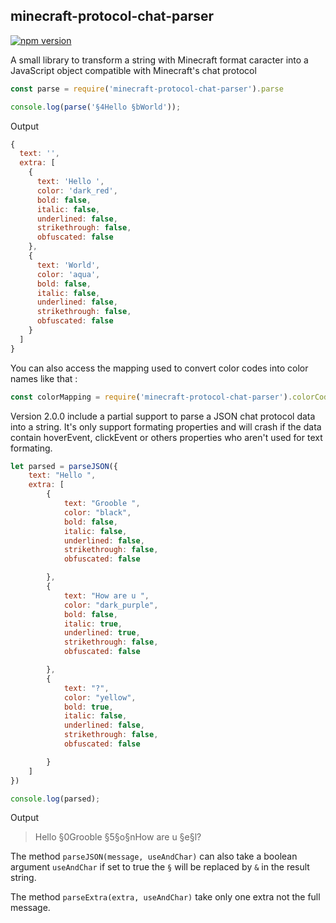 ## minecraft-protocol-chat-parser
[![npm version](https://badge.fury.io/js/minecraft-protocol-chat-parser.svg)](https://www.npmjs.com/package/minecraft-protocol-chat-parser)

A small library to transform a string with Minecraft format caracter into a JavaScript object compatible with Minecraft's chat protocol

```javascript
const parse = require('minecraft-protocol-chat-parser').parse

console.log(parse('§4Hello §bWorld'));
```
Output
```javascript
{
  text: '',
  extra: [
    {
      text: 'Hello ',   
      color: 'dark_red',
      bold: false,      
      italic: false,
      underlined: false,
      strikethrough: false,
      obfuscated: false
    },
    {
      text: 'World',
      color: 'aqua',
      bold: false,
      italic: false,
      underlined: false,
      strikethrough: false,
      obfuscated: false
    }
  ]
}
```

You can also access the mapping used to convert color codes into color names like that :

```javascript
const colorMapping = require('minecraft-protocol-chat-parser').colorCodes
```

Version 2.0.0 include a partial support to parse a JSON chat protocol data into a string. It's only support formating properties and will crash if the data contain hoverEvent, clickEvent or others properties who aren't used for text formating.

```javascript
let parsed = parseJSON({
    text: "Hello ",
    extra: [
        {
            text: "Grooble ",
            color: "black",
            bold: false,
            italic: false,
            underlined: false,
            strikethrough: false,
            obfuscated: false

        },
        {
            text: "How are u ",
            color: "dark_purple",
            bold: false,
            italic: true,
            underlined: true,
            strikethrough: false,
            obfuscated: false

        },
        {
            text: "?",
            color: "yellow",
            bold: true,
            italic: false,
            underlined: false,
            strikethrough: false,
            obfuscated: false

        }
    ]
})

console.log(parsed);
```

Output

> Hello §0Grooble §5§o§nHow are u §e§l?

The method `parseJSON(message, useAndChar)` can also take a boolean argument `useAndChar` if set to true the `§` will be replaced by `&` in the result string.

The method `parseExtra(extra, useAndChar)` take only one extra not the full message.
